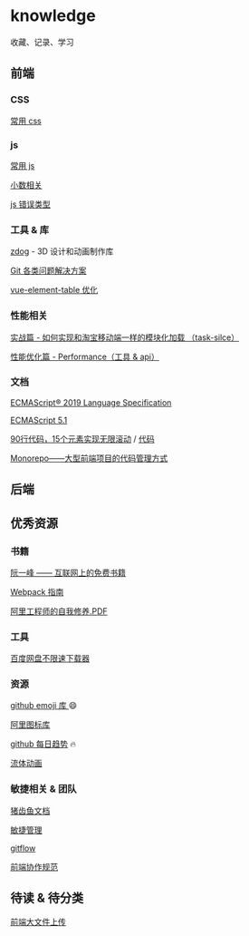 # knowledge
收藏、记录、学习

##  前端

### CSS

[常用 css](./css/common.md)

### js
[常用 js](./js/common.md)

[小数相关](https://github.com/SandBoat/knowledge/issues/1)

[js 错误类型](https://www.jianshu.com/p/ef9f0b1f7382)

### 工具 & 库
[zdog](https://github.com/metafizzy/zdog) - 3D 设计和动画制作库

[Git 各类问题解决方案](https://github.com/k88hudson/git-flight-rules/blob/master/README_zh-CN.md)

[vue-element-table 优化](https://github.com/xuliangzhan/vue-element-extends)

### 性能相关
[实战篇 - 如何实现和淘宝移动端一样的模块化加载 （task-silce）](https://juejin.im/post/5d33fd0f5188256e820c80d4)

[性能优化篇 - Performance（工具 & api）](https://juejin.im/post/5c8fa71d5188252d785f0ea3)

### 文档
[ECMAScript® 2019 Language Specification](http://ecma-international.org/ecma-262/)

[ECMAScript 5.1](http://es5.github.io/)

[90行代码，15个元素实现无限滚动](https://sale-dev.saas.crland.com.cn/customerManage/customerInputter) / [代码](https://codesandbox.io/s/react-wuxiangundong-i7ppg)

[Monorepo——大型前端项目的代码管理方式](https://segmentfault.com/a/1190000019309820)

##  后端

## 优秀资源
### 书籍
[阮一峰 —— 互联网上的免费书籍](https://github.com/ruanyf/free-books)

[Webpack 指南](https://www.webpackjs.com/guides/)

[阿里工程师的自我修养.PDF](./阿里工程师的自我修养.pdf)

### 工具
[百度网盘不限速下载器](https://github.com/b3log/baidu-netdisk-downloaderx)

### 资源
[github emoji 库 ](https://www.webfx.com/tools/emoji-cheat-sheet/) :smile: 

[阿里图标库](https://www.iconfont.cn/home/index)

[github 每日趋势](https://github.com/trending) :fire:

[流体动画](https://github.com/PavelDoGreat/WebGL-Fluid-Simulation)

### 敏捷相关 & 团队
  [猪齿鱼文档](https://choerodon.io/zh/docs/concept/)

  [敏捷管理](https://mp.weixin.qq.com/s/xyMsn5p-_t0YW5h3yjM_Iw)

  [gitflow](https://www.cnblogs.com/wish123/p/9785101.html)

  [前端协作规范](https://juejin.im/post/5d3a7134f265da1b5d57f1ed)

## 待读 & 待分类

[前端大文件上传](https://juejin.im/post/5cf765275188257c6b51775f)